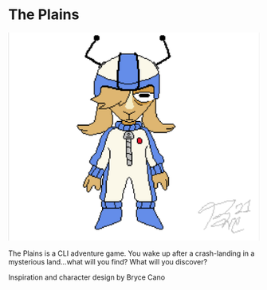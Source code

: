 # The Plains
![LiamArt](https://github.com/draumaz/plains/blob/main/liam.png?raw=true?raw=true "Goat Boy")

The Plains is a CLI adventure game. You wake up after a crash-landing in a mysterious land...what will you find? What will you discover?

Inspiration and character design by Bryce Cano
